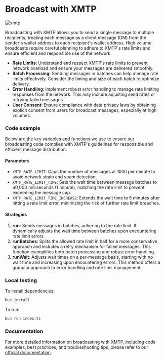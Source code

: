 # Broadcast with XMTP

![xmtp](https://github.com/xmtp/xmtp-quickstart-reactjs/assets/1447073/3f2979ec-4d13-4c3d-bf20-deab3b2ffaa1)

Broadcasting with XMTP allows you to send a single message to multiple recipients, treating each message as a direct message (DM) from the sender's wallet address to each recipient's wallet address. High volume broadcasts require careful planning to adhere to XMTP's rate limits and ensure efficient and responsible use of the network.

- **Rate Limits**: Understand and respect XMTP's rate limits to prevent network overload and ensure your messages are delivered smoothly.
- **Batch Processing**: Sending messages in batches can help manage rate limits effectively. Consider the timing and size of each batch to optimize delivery.
- **Error Handling**: Implement robust error handling to manage rate limiting responses from the network. This may include adjusting send rates or retrying failed messages.
- **User Consent**: Ensure compliance with data privacy laws by obtaining explicit consent from users for broadcast messages, especially at high volumes.

### Code example

Below are the key variables and functions we use to ensure our broadcasting code complies with XMTP's guidelines for responsible and efficient message distribution.

#### Parameters

- `XMTP_RATE_LIMIT`: Caps the number of messages at 1000 per minute to avoid network strain and spam detection.
- `XMTP_RATE_LIMIT_TIME`: Sets the wait time between message batches to 60,000 milliseconds (1 minute), matching the rate limit to prevent exceeding the message cap.
- `XMTP_RATE_LIMIT_TIME_INCREASE`: Extends the wait time to 5 minutes after hitting a rate limit error, minimizing the risk of further rate limit breaches.

#### Strategies

1. **run**: Sends messages in batches, adhering to the rate limit. It dynamically adjusts the wait time between batches upon encountering rate limit errors.
2. **runBatches**: Splits the allowed rate limit in half for a more conservative approach and includes a retry mechanism for failed messages. This function exemplifies both batch processing and robust error handling.
3. **runWait**: Adjusts wait times on a per-message basis, starting with no wait time and increasing upon encountering errors. This method offers a granular approach to error handling and rate limit management.

### Local testing

To install dependencies:

```bash
bun install
```

To run:

```bash
bun run index.ts
```

### Documentation

For more detailed information on broadcasting with XMTP, including code examples, best practices, and troubleshooting tips, please refer to our [official documentation](https://xmtp.org/docs/tutorials/broadcast).
